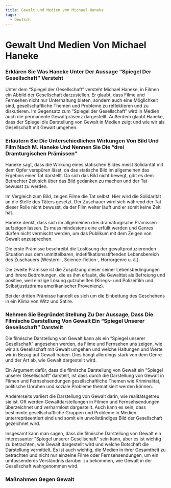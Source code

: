 ```yaml
---
title: Gewalt und Medien von Michael Haneke
tags:
  - Deutsch
---
```

# Gewalt Und Medien Von Michael Haneke

### Erklären Sie Was Haneke Unter Der Aussage “Spiegel Der Gesellschaft” Versteht

Unter dem “Spiegel der Gesellschaft” versteht Michael Haneke, in Filmen ein Abbild der Gesellschaft darzustellen. Er glaubt, dass Filme und Fernsehen nicht nur Unterhaltung bieten, sondern auch eine Möglichkeit sind, gesellschaftliche Themen und Probleme zu reflektieren und zu diskutieren. Im Gegensatz zum “Spiegel der Gesellschaft” wird in Medien auch die permanente Gewaltpräsenz dargestellt. Außerdem glaubt Haneke, dass der Spiegel die Darstellung von Gewalt in Medien zeigt und wie wir als Gesellschaft mit Gewalt umgehen.

### Erläutern Sie Die Unterschiedlichen Wirkungen Von Bild Und Film Nach M. Haneke Und Nennen Sie Die “drei Dramturgischen Prämissen”

Haneke sagt, dass die Wirkung eines statischen Bildes meist Solidarität mit dem Opfer verspüren lässt, da das statische Bild im allgemeinen das Ergebnis einer Tat darstellt. Da sich das Bild nicht bewegt, gibt es dem Betrachter Zeit sich über das Bild gedanken zu machen und der Tat bewusst zu werden.

Im Vergleich zum Bild, zeigen Filme die Tat selbst. Hier wird die Solidarität an die Stelle des Täters gesetzt. Der Zuschauer wird sich während der Tat dieser Rolle nicht bewusst, da der Film weiter läuft und er somit keine Zeit hat.

Haneke denkt, dass sich im allgemeinen drei dramaturgische Prämissen aufzeigen lassen. Es muss mindestens eine erfüllt werden und Genres dürfen nicht vermischt werden, um das Publikum mit dem Zeigen von Gewalt anzusprechen. 

Die erste Prämisse beschreibt die Loslösung der gewaltproduzierenden Situation aus dem unmittelbaren, indetifikationsstiftenden Lebensbereich des Zuschauers (Western-, Science-fiction-, Horrorgenre u. ä.).

Die zweite Prämisse ist die Zuspitzung dieser seiner Lebensbedingungen und ihrere Bedrohungen, die es ihm erlaubt, die Gewalttat als Befreiung und positive, weil einzige Lösung gutzuheißen (Kriegs- und Polizeifilm und Selbstjustizdrama amerikanischer Provenienz).

Bei der dritten Prämisse handelt es sich um die Einbettung des Geschehens in ein Klima von Witz und Satire.

### Nehmen Sie Begründet Stellung Zu Der Aussage, Dass Die Filmische Darstellung Von Gewalt Ein “Spiegel Unserer Gesellschaft” Darstellt

Die filmische Darstellung von Gewalt kann als ein “Spiegel unserer Gesellschaft” angesehen werden, da Filme und Fernsehen uns zeigen, wie wir als Gesellschaft mit Gewalt umgehen und welche Haltungen und Werte wir in Bezug auf Gewalt haben. Dies hängt allerdings stark von dem Genre und der Art ab, wie Gewalt dargestellt wird.

Ein Argument dafür, dass die filmische Darstellung von Gewalt ein “Spiegel unserer Gesellschaft” darstellt, ist dass durch die Darstellung von Gewalt in Filmen und Fernsehsendungen gesellschaftliche Themen wie Kriminalität, politische Unruhen und soziale Probleme thematisiert werden können. 

Andererseits variiert die Darstellung von Gewalt darin, wie realitätsgetreu sie ist. Oft werden Gewaltdarstellungen in Filmen und Fernsehsendungen überzeichnet und verharmlost dargestellt. Auch kann es sein, dass bestimmte gesellschaftliche Gruppen und Probleme in Medien unterrepräsentiert sind und somit ein unvollständiges Bild der Gesellschaft gezeichnet wird.

Insgesamt kann man sagen, dass die filmische Darstellung von Gewalt ein interessanter "Spiegel unserer Gesellschaft" sein kann, aber es ist wichtig zu betrachten, wie Gewalt dargestellt wird und welche Botschaft die Darstellung vermittelt. Es ist auch wichtig, die Medien in ihrer Gesamtheit zu betrachten und nicht nur einzelne Filme oder Fernsehsendungen, um ein umfassenderes Verständnis darüber zu bekommen, wie Gewalt in der Gesellschaft wahrgenommen wird.

### Maßnahmen Gegen Gewalt